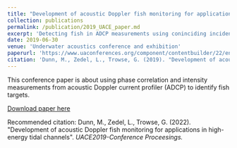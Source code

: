```yaml
---
title: "Development of acoustic Doppler fish monitoring for applications in high-energy tidal channels"
collection: publications
permalink: /publication/2019_UACE_paper.md
excerpt: 'Detecting fish in ADCP measurements using coninciding incidences of high phase correlation and high intensity.'
date: 2019-06-30
venue: 'Underwater acoustics conference and exhibition'
paperurl: 'https://www.uaconferences.org/component/contentbuilder/22/entry?search_form_id=22&Itemid=507'
citation: 'Dunn, M., Zedel, L., Trowse, G. (2019). "Development of acoustic Doppler fish monitoring for applications in high-energy tidal channels". <i>UACE2019-Conference Proceedings.<i>'
---
```

This conference paper is about using phase correlation and intensity measurements from acoustic Doppler current profiler (ADCP) to identify fish targets.

[Download paper here](https://www.uaconferences.org/component/contentbuilder/22/entry?search_form_id=22&Itemid=507)

Recommended citation: Dunn, M., Zedel, L., Trowse, G. (2022). "Development of acoustic Doppler fish monitoring for applications in high-energy tidal channels". <i>UACE2019-Conference Proceesings<i>.